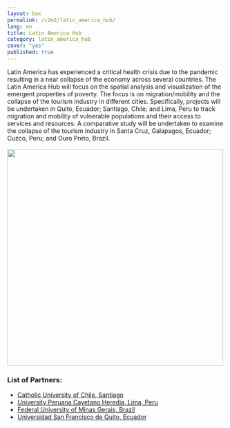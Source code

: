 ```yaml
---
layout: box
permalink: /c2m2/latin_america_hub/
lang: en
title: Latin America Hub
category: latin_america_hub
cover: "yes"
published: true
---
```


<div>
Latin America has experienced a critical health crisis due to the pandemic resulting in a near collapse of the economy across several countries.  The Latin America Hub will focus on the spatial analysis and visualization of the emergent properties of poverty.  The focus is on migration/mobility and the collapse of the tourism industry in different cities.  Specifically, projects will be undertaken in Quito, Ecuador; Santiago, Chile; and Lima, Peru to track migration and mobility of vulnerable populations and their access to services and resources.  A comparative study will be undertaken to examine the collapse of the tourism industry in Santa Cruz, Galapagos, Ecuador; Cuzco, Peru; and Ouro Preto, Brazil.
</div>

<br>
<img src="{{ site.baseurl }}/assets/img/C2M2-WebsiteMaps-LatinAmerica-draft.jpg" style="width: 500px;">
<br>

<h3>List of Partners: </h3>
<ul>
<li><a href="https://www.uc.cl/en">Catholic University of Chile, Santiago</a></li>
<li><a href="https://www.cayetano.edu.pe/cayetano/es/">University Peruana Cayetano Heredia, Lima, Peru</a></li>
<li><a href="https://ufmg.br/international-visitors">Federal University of Minas Gerais, Brazil</a></li>
<li><a href="https://www.usfq.edu.ec/en">Universidad San Francisco de Quito, Ecuador</a></li>
</ul>


<!--
<div>Latin America Hub, Carlos Mena, Universidad San Francisco de Quito, Quito, Ecuador</div>
<br>

<table style="width:100%">
  <tr>
    <th>Projects</th>
    <th>Partner</th>
    <th>Topic</th>
  </tr>
  <tr>
    <td>Latin America Hub project</td>
    <td>Universidad San Francisco de Quito; regional partners</td>
    <td>
    Mapping urban poverty in Andean region
    </td>
  </tr>
  <tr>
    <td>Quito, Ecuador; Lima, Peru; Santiago, Chile</td>
    <td>Universidad Cayetano Heredia (Peru)
Universidad Catolica de Chile</td>
    <td>
    Local governments
    Mobility and migration of Venezuelan migrants in Quito, Lima, and Santiago
    </td>
  </tr>
  <tr>
    <td>Santa Cruz, Galapagos, Ecuador; Cuzco, Peru; Ouro Preto, Brazil</td>
    <td>Universidad Federal de Minais Gerais (Brazil)</td>
    <td>
    EcoCity Builders (Peru)
    Local governments
    Consequences of total collapse of economy in tourism towns in Latin America
    </td>
  </tr>
</table>
-->

